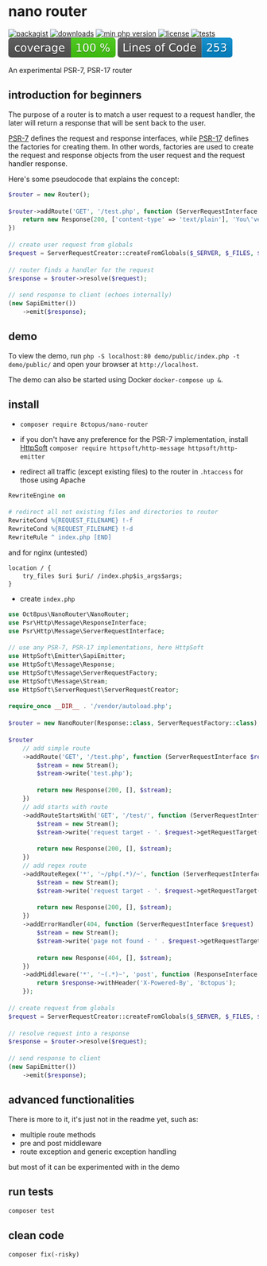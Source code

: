 # nano router

[![packagist](http://poser.pugx.org/8ctopus/nano-router/v)](https://packagist.org/packages/8ctopus/nano-router)
[![downloads](http://poser.pugx.org/8ctopus/nano-router/downloads)](https://packagist.org/packages/8ctopus/nano-router)
[![min php version](http://poser.pugx.org/8ctopus/nano-router/require/php)](https://packagist.org/packages/8ctopus/nano-router)
[![license](http://poser.pugx.org/8ctopus/nano-router/license)](https://packagist.org/packages/8ctopus/nano-router)
[![tests](https://github.com/8ctopus/nano-router/actions/workflows/tests.yml/badge.svg)](https://github.com/8ctopus/nano-router/actions/workflows/tests.yml)
![code coverage badge](https://raw.githubusercontent.com/8ctopus/nano-router/image-data/coverage.svg)
![lines of code](https://raw.githubusercontent.com/8ctopus/nano-router/image-data/lines.svg)

An experimental PSR-7, PSR-17 router

## introduction for beginners

The purpose of a router is to match a user request to a request handler, the later will return a response that will be sent back to the user.

[PSR-7](https://www.php-fig.org/psr/psr-7/) defines the request and response interfaces, while [PSR-17](https://www.php-fig.org/psr/psr-17/) defines the factories for creating them. In other words, factories are used to create the request and response objects from the user request and the request handler response.

Here's some pseudocode that explains the concept:

```php
$router = new Router();

$router->addRoute('GET', '/test.php', function (ServerRequestInterface $request) : ResponseInterface {
    return new Response(200, ['content-type' => 'text/plain'], 'You\'ve reached page /test.php');
})

// create user request from globals
$request = ServerRequestCreator::createFromGlobals($_SERVER, $_FILES, $_COOKIE, $_GET, $_POST);

// router finds a handler for the request
$response = $router->resolve($request);

// send response to client (echoes internally)
(new SapiEmitter())
    ->emit($response);
```

## demo

To view the demo, run `php -S localhost:80 demo/public/index.php -t demo/public/` and open your browser at `http://localhost`.

The demo can also be started using Docker `docker-compose up &`.

## install

- `composer require 8ctopus/nano-router`

- if you don't have any preference for the PSR-7 implementation, install [HttpSoft](https://github.com/httpsoft) `composer require httpsoft/http-message httpsoft/http-emitter`

- redirect all traffic (except existing files) to the router in `.htaccess` for those using Apache

```apache
RewriteEngine on

# redirect all not existing files and directories to router
RewriteCond %{REQUEST_FILENAME} !-f
RewriteCond %{REQUEST_FILENAME} !-d
RewriteRule ^ index.php [END]
```

and for nginx (untested)

```nginx
location / {
    try_files $uri $uri/ /index.php$is_args$args;
}
```

- create `index.php`

```php
use Oct8pus\NanoRouter\NanoRouter;
use Psr\Http\Message\ResponseInterface;
use Psr\Http\Message\ServerRequestInterface;

// use any PSR-7, PSR-17 implementations, here HttpSoft
use HttpSoft\Emitter\SapiEmitter;
use HttpSoft\Message\Response;
use HttpSoft\Message\ServerRequestFactory;
use HttpSoft\Message\Stream;
use HttpSoft\ServerRequest\ServerRequestCreator;

require_once __DIR__ . '/vendor/autoload.php';

$router = new NanoRouter(Response::class, ServerRequestFactory::class);

$router
    // add simple route
    ->addRoute('GET', '/test.php', function (ServerRequestInterface $request) : ResponseInterface {
        $stream = new Stream();
        $stream->write('test.php');

        return new Response(200, [], $stream);
    })
    // add starts with route
    ->addRouteStartsWith('GET', '/test/', function (ServerRequestInterface $request) : ResponseInterface {
        $stream = new Stream();
        $stream->write('request target - '. $request->getRequestTarget());

        return new Response(200, [], $stream);
    })
    // add regex route
    ->addRouteRegex('*', '~/php(.*)/~', function (ServerRequestInterface $request) : ResponseInterface {
        $stream = new Stream();
        $stream->write('request target - '. $request->getRequestTarget());

        return new Response(200, [], $stream);
    })
    ->addErrorHandler(404, function (ServerRequestInterface $request) : ResponseInterface {
        $stream = new Stream();
        $stream->write('page not found - ' . $request->getRequestTarget());

        return new Response(404, [], $stream);
    })
    ->addMiddleware('*', '~(.*)~', 'post', function (ResponseInterface $response, ServerRequestInterface $request) : ResponseInterface {
        return $response->withHeader('X-Powered-By', '8ctopus');
    });

// create request from globals
$request = ServerRequestCreator::createFromGlobals($_SERVER, $_FILES, $_COOKIE, $_GET, $_POST);

// resolve request into a response
$response = $router->resolve($request);

// send response to client
(new SapiEmitter())
    ->emit($response);
```

## advanced functionalities

There is more to it, it's just not in the readme yet, such as:

- multiple route methods
- pre and post middleware
- route exception and generic exception handling

but most of it can be experimented with in the demo

## run tests

    composer test

## clean code

    composer fix(-risky)
